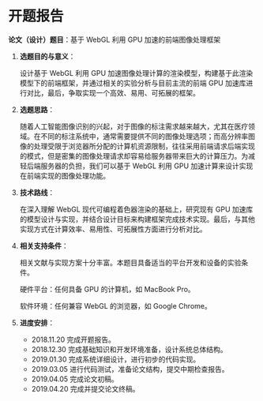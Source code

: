 # 开题报告

**论文（设计）题目**：基于 WebGL 利用 GPU 加速的前端图像处理框架

1. **选题目的与意义**：

   设计基于 WebGL 利用 GPU 加速图像处理计算的渲染模型，构建基于此渲染模型下的前端框架，并通过相关的实验分析与目前主流的前端 GPU 加速库进行对比，最后，争取实现一个高效、易用、可拓展的框架。

2. **选题思路**：

   随着人工智能图像识别的兴起，对于图像的标注需求越来越大，尤其在医疗领域。在不同的标注系统中，通常需要提供不同的图像处理选项；而高分辨率图像的处理受限于浏览器所分配的计算机资源限制，往往采用前端请求后端实现的模式，但是密集的图像处理请求却容易给服务器带来巨大的计算压力。为减轻后端服务器的负担，我们可以基于 WebGL 利用 GPU 加速计算来设计实现在前端实现的图像处理功能。

3. **技术路线**：

   在深入理解 WebGL 现代可编程着色器渲染的基础上，研究现有 GPU 加速库的模型设计与实现，并结合设计目标来构建框架完成技术实现。最后，与其他实现方式在计算效率、易用性、可拓展性方面进行分析对比。

4. **相关支持条件**：

   相关文献与实现方案十分丰富。本题目具备适当的平台开发和设备的实验条件。

   硬件平台：任何具备 GPU 的计算机，如 MacBook Pro。

   软件环境：任何兼容 WebGL 的浏览器，如 Google Chrome。

5. **进度安排**：

   - 2018.11.20 完成开题报告。
   - 2018.12.30 完成基础知识和开发环境准备，设计系统总体结构。
   - 2019.01.30 完成系统详细设计，进行初步的代码实现。
   - 2019.03.05 进行代码测试，准备论文结构，提交中期检查报告。
   - 2019.04.05 完成论文初稿。
   - 2019.04.20 完成并提交论文终稿。
